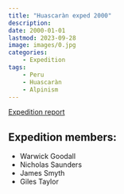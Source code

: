 ```yaml
---
title: "Huascaràn exped 2000"
description: 
date: 2000-01-01
lastmod: 2023-09-28
image: images/0.jpg
categories:
    - Expedition
tags:
    - Peru
    - Huascaràn
    - Alpinism
---
```


[Expedition report](/documents/huascaran2000.pdf)

## Expedition members:
- Warwick Goodall
- Nicholas Saunders
- James Smyth
- Giles Taylor